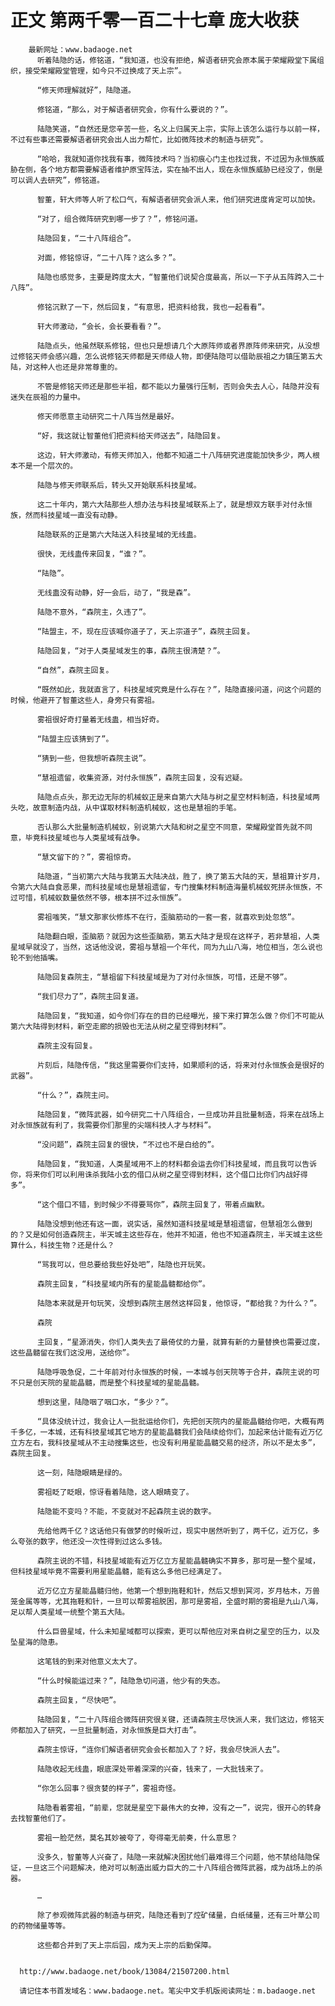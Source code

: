 # 正文 第两千零一百二十七章 庞大收获
        最新网址：www.badaoge.net
          听着陆隐的话，修铭道，“我知道，也没有拒绝，解语者研究会原本属于荣耀殿堂下属组织，接受荣耀殿堂管理，如今只不过换成了天上宗”。
      
          “修天师理解就好”，陆隐道。
      
          修铭道，“那么，对于解语者研究会，你有什么要说的？”。
      
          陆隐笑道，“自然还是您辛苦一些，名义上归属天上宗，实际上该怎么运行与以前一样，不过有些事还需要解语者研究会出人出力帮忙，比如微阵技术的制造与研究”。
      
          “哈哈，我就知道你找我有事，微阵技术吗？当初痕心门主也找过我，不过因为永恒族威胁在侧，各个地方都需要解语者维护原宝阵法，实在抽不出人，现在永恒族威胁已经没了，倒是可以调人去研究”，修铭道。
      
          智董，轩大师等人听了松口气，有解语者研究会派人来，他们研究进度肯定可以加快。
      
          “对了，组合微阵研究到哪一步了？”，修铭问道。
      
          陆隐回复，“二十八阵组合”。
      
          对面，修铭惊讶，“二十八阵？这么多？”。
      
          陆隐也感觉多，主要是跨度太大，“智董他们说契合度最高，所以一下子从五阵跨入二十八阵”。
      
          修铭沉默了一下，然后回复，“有意思，把资料给我，我也一起看看”。
      
          轩大师激动，“会长，会长要看看？”。
      
          陆隐点头，他虽然联系修铭，但也只是想请几个大原阵师或者界原阵师来研究，从没想过修铭天师会感兴趣，怎么说修铭天师都是天师级人物，即便陆隐可以借助辰祖之力镇压第五大陆，对这种人也还是非常尊重的。
      
          不管是修铭天师还是那些半祖，都不能以力量强行压制，否则会失去人心，陆隐并没有迷失在辰祖的力量中。
      
          修天师愿意主动研究二十八阵当然是最好。
      
          “好，我这就让智董他们把资料给天师送去”，陆隐回复。
      
          这边，轩大师激动，有修天师加入，他都不知道二十八阵研究进度能加快多少，两人根本不是一个层次的。
      
          陆隐与修天师联系后，转头又开始联系科技星域。
      
          这二十年内，第六大陆那些人想办法与科技星域联系上了，就是想双方联手对付永恒族，然而科技星域一直没有动静。
      
          陆隐联系的正是第六大陆送入科技星域的无线蛊。
      
          很快，无线蛊传来回复，“谁？”。
      
          “陆隐”。
      
          无线蛊没有动静，好一会后，动了，“我是森”。
      
          陆隐不意外，“森院主，久违了”。
      
          “陆盟主，不，现在应该喊你道子了，天上宗道子”，森院主回复。
      
          陆隐回复，“对于人类星域发生的事，森院主很清楚？”。
      
          “自然”，森院主回复。
      
          “既然如此，我就直言了，科技星域究竟是什么存在？”，陆隐直接问道，问这个问题的时候，他避开了智董这些人，身旁只有雾祖。
      
          雾祖很好奇打量着无线蛊，相当好奇。
      
          “陆盟主应该猜到了”。
      
          “猜到一些，但我想听森院主说”。
      
          “慧祖遗留，收集资源，对付永恒族”，森院主回复，没有迟疑。
      
          陆隐点点头，那无边无际的机械蚁正是来自第六大陆与树之星空材料制造，科技星域两头吃，故意制造内战，从中谋取材料制造机械蚁，这也是慧祖的手笔。
      
          否认那么大批量制造机械蚁，别说第六大陆和树之星空不同意，荣耀殿堂首先就不同意，毕竟科技星域也与人类星域有战争。
      
          “慧文留下的？”，雾祖惊奇。
      
          陆隐道，“当初第六大陆与我第五大陆决战，胜了，换了第五大陆的天，慧祖算计岁月，令第六大陆自食恶果，而科技星域也是慧祖遗留，专门搜集材料制造海量机械蚁死拼永恒族，不过可惜，机械蚁数量依然不够，根本拼不过永恒族”。
      
          雾祖嗤笑，“慧文那家伙修炼不在行，歪脑筋动的一套一套，就喜欢到处忽悠”。
      
          陆隐翻白眼，歪脑筋？就因为这些歪脑筋，第五大陆才是现在这样子，若非慧祖，人类星域早就没了，当然，这话他没说，雾祖与慧祖一个年代，同为九山八海，地位相当，怎么说也轮不到他插嘴。
      
          陆隐回复森院主，“慧祖留下科技星域是为了对付永恒族，可惜，还是不够”。
      
          “我们尽力了”，森院主回复道。
      
          陆隐回复，“我知道，如今你们存在的目的已经曝光，接下来打算怎么做？你们不可能从第六大陆得到材料，新空走廊的损毁也无法从树之星空得到材料”。
      
          森院主没有回复。
      
          片刻后，陆隐传信，“我这里需要你们支持，如果顺利的话，将来对付永恒族会是很好的武器”。
      
          “什么？”，森院主问。
      
          陆隐回复，“微阵武器，如今研究二十八阵组合，一旦成功并且批量制造，将来在战场上对永恒族就有利了，我需要你们那里的尖端科技人才与材料”。
      
          “没问题”，森院主回复的很快，“不过也不是白给的”。
      
          陆隐回复，“我知道，人类星域用不上的材料都会运去你们科技星域，而且我可以告诉你，将来你们可以利用诛杀我陆小玄的借口从树之星空得到材料，这个借口比你们内战好得多”。
      
          “这个借口不错，到时候少不得要骂你”，森院主回复了，带着点幽默。
      
          陆隐没想到他还有这一面，说实话，虽然知道科技星域是慧祖遗留，但慧祖怎么做到的？又是如何创造森院主，半天城主这些存在，他并不知道，他也不知道森院主，半天城主这些算什么，科技生物？还是什么？
      
          “骂我可以，但总要给我些好处吧”，陆隐也开玩笑。
      
          森院主回复，“科技星域内所有的星能晶髓都给你”。
      
          陆隐本来就是开句玩笑，没想到森院主居然这样回复，他惊讶，“都给我？为什么？”。
      
          森院
      
          主回复，“星源消失，你们人类失去了最倚仗的力量，就算有新的力量替换也需要过度，这些晶髓留在我们这没用，送给你”。
      
          陆隐呼吸急促，二十年前对付永恒族的时候，一本城与创天院等于合并，森院主说的可不只是创天院的星能晶髓，而是整个科技星域的星能晶髓。
      
          想到这里，陆隐咽了咽口水，“多少？”。
      
          “具体没统计过，我会让人一批批运给你们，先把创天院内的星能晶髓给你吧，大概有两千多亿，一本城，还有科技星域其它地方的星能晶髓我们会陆续给你们，加起来估计能有近万亿立方左右，我科技星域从不主动搜集这些，也没有利用星能晶髓交易的经济，所以不是太多”，森院主回复。
      
          这一刻，陆隐眼睛是绿的。
      
          雾祖眨了眨眼，惊讶看着陆隐，这人眼睛变了。
      
          陆隐能不变吗？不能，不变就对不起森院主说的数字。
      
          先给他两千亿？这话他只有做梦的时候听过，现实中居然听到了，两千亿，近万亿，多么夸张的数字，他还没一次性得到过这么多钱。
      
          森院主说的不错，科技星域能有近万亿立方星能晶髓确实不算多，那可是一整个星域，但科技星域毕竟不需要利用星能晶髓，能有这么多他已经满足了。
      
          近万亿立方星能晶髓归他，他第一个想到拖鞋和针，然后又想到冥河，岁月枯木，万兽笼金属等等，尤其拖鞋和针，一旦可以帮雾祖脱困，那可是雾祖，全盛时期的雾祖是九山八海，足以帮人类星域一统整个第五大陆。
      
          什么巨兽星域，什么未知星域都可以探索，更可以帮他应对来自树之星空的压力，以及坠星海的隐患。
      
          这笔钱的到来对他意义太大了。
      
          “什么时候能运过来？”，陆隐急切问道，他少有的失态。
      
          森院主回复，“尽快吧”。
      
          陆隐回复，“二十八阵组合微阵研究很关键，还请森院主尽快派人来，我们这边，修铭天师都加入了研究，一旦批量制造，对永恒族是巨大打击”。
      
          森院主惊讶，“连你们解语者研究会会长都加入了？好，我会尽快派人去”。
      
          陆隐收起无线蛊，眼底深处带着深深的兴奋，钱来了，一大批钱来了。
      
          “你怎么回事？很贪婪的样子”，雾祖奇怪。
      
          陆隐看着雾祖，“前辈，您就是星空下最伟大的女神，没有之一”，说完，很开心的转身去找智董他们了。
      
          雾祖一脸茫然，莫名其妙被夸了，夸得毫无前奏，什么意思？
      
          没多久，智董等人兴奋了，陆隐一来就解决困扰他们最难得三个问题，他不禁给陆隐保证，一旦这三个问题解决，绝对可以制造出威力巨大的二十八阵组合微阵武器，成为战场上的杀器。
      
          …
      
          除了参观微阵武器的制造与研究，陆隐还看到了焢矿储量，白纸储量，还有三叶草公司的药物储量等等。
      
          这些都合并到了天上宗后园，成为天上宗的后勤保障。
      
      
      http://www.badaoge.net/book/13084/21507200.html
      
      请记住本书首发域名：www.badaoge.net。笔尖中文手机版阅读网址：m.badaoge.net